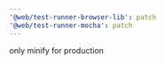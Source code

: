 ```yaml
---
'@web/test-runner-browser-lib': patch
'@web/test-runner-mocha': patch
---
```


only minify for production
